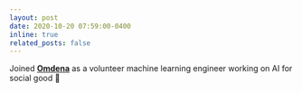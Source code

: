 ```yaml
---
layout: post
date: 2020-10-20 07:59:00-0400
inline: true
related_posts: false
---
```


Joined **[Omdena](https://www.omdena.com/)** as a volunteer machine learning engineer working on AI for social good :raised_hands:
